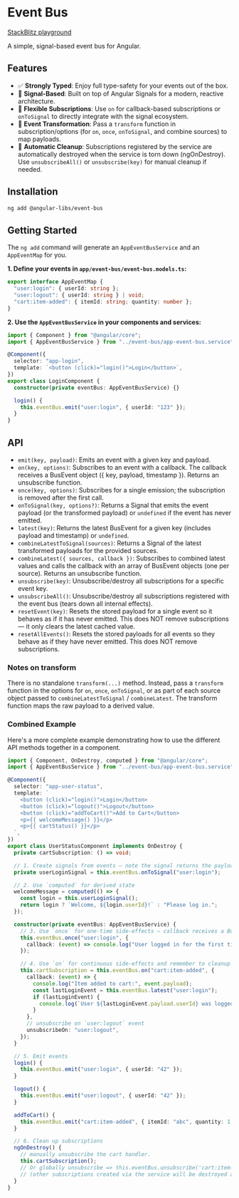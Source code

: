 # Event Bus

[StackBlitz playground](https://stackblitz.com/edit/angular-libs-event-bus?file=src%2Fmain.ts)

A simple, signal-based event bus for Angular.

## Features

- ✅ **Strongly Typed**: Enjoy full type-safety for your events out of the box.
- 🚀 **Signal-Based**: Built on top of Angular Signals for a modern, reactive architecture.
- 📡 **Flexible Subscriptions**: Use `on` for callback-based subscriptions or `onToSignal` to directly integrate with the signal ecosystem.
- 🔄 **Event Transformation**: Pass a `transform` function in subscription/options (for `on`, `once`, `onToSignal`, and combine sources) to map payloads.
- 🧹 **Automatic Cleanup**: Subscriptions registered by the service are automatically destroyed when the service is torn down (ngOnDestroy). Use `unsubscribeAll()` or `unsubscribe(key)` for manual cleanup if needed.

## Installation

```bash
ng add @angular-libs/event-bus
```

## Getting Started

The `ng add` command will generate an `AppEventBusService` and an `AppEventMap` for you.

**1. Define your events in `app/event-bus/event-bus.models.ts`:**

```typescript
export interface AppEventMap {
  "user:login": { userId: string };
  "user:logout": { userId: string } | void;
  "cart:item-added": { itemId: string; quantity: number };
}
```

**2. Use the `AppEventBusService` in your components and services:**

```typescript
import { Component } from "@angular/core";
import { AppEventBusService } from "../event-bus/app-event-bus.service";

@Component({
  selector: "app-login",
  template: `<button (click)="login()">Login</button>`,
})
export class LoginComponent {
  constructor(private eventBus: AppEventBusService) {}

  login() {
    this.eventBus.emit("user:login", { userId: "123" });
  }
}
```

## API

- `emit(key, payload)`: Emits an event with a given key and payload.
- `on(key, options)`: Subscribes to an event with a callback. The callback receives a BusEvent object ({ key, payload, timestamp }). Returns an unsubscribe function.
- `once(key, options)`: Subscribes for a single emission; the subscription is removed after the first call.
- `onToSignal(key, options?)`: Returns a Signal that emits the event payload (or the transformed payload) or `undefined` if the event has never emitted.
- `latest(key)`: Returns the latest BusEvent for a given key (includes payload and timestamp) or `undefined`.
- `combineLatestToSignal(sources)`: Returns a Signal of the latest transformed payloads for the provided sources.
- `combineLatest({ sources, callback })`: Subscribes to combined latest values and calls the callback with an array of BusEvent objects (one per source). Returns an unsubscribe function.
- `unsubscribe(key)`: Unsubscribe/destroy all subscriptions for a specific event key.
- `unsubscribeAll()`: Unsubscribe/destroy all subscriptions registered with the event bus (tears down all internal effects).
- `resetEvent(key)`: Resets the stored payload for a single event so it behaves as if it has never emitted. This does NOT remove subscriptions — it only clears the latest cached value.
- `resetAllEvents()`: Resets the stored payloads for all events so they behave as if they have never emitted. This does NOT remove subscriptions.

### Notes on transform

There is no standalone `transform(...)` method. Instead, pass a `transform` function in the options for `on`, `once`, `onToSignal`, or as part of each source object passed to `combineLatestToSignal` / `combineLatest`. The transform function maps the raw payload to a derived value.

### Combined Example

Here's a more complete example demonstrating how to use the different API methods together in a component.

```typescript
import { Component, OnDestroy, computed } from "@angular/core";
import { AppEventBusService } from "../event-bus/app-event-bus.service";

@Component({
  selector: "app-user-status",
  template: `
    <button (click)="login()">Login</button>
    <button (click)="logout()">Logout</button>
    <button (click)="addToCart()">Add to Cart</button>
    <p>{{ welcomeMessage() }}</p>
    <p>{{ cartStatus() }}</p>
  `,
})
export class UserStatusComponent implements OnDestroy {
  private cartSubscription: () => void;

  // 1. Create signals from events — note the signal returns the payload (or undefined)
  private userLoginSignal = this.eventBus.onToSignal("user:login");

  // 2. Use `computed` for derived state
  welcomeMessage = computed(() => {
    const login = this.userLoginSignal();
    return login ? `Welcome, ${login.userId}!` : "Please log in.";
  });

  constructor(private eventBus: AppEventBusService) {
    // 3. Use `once` for one-time side-effects — callback receives a BusEvent
    this.eventBus.once("user:login", {
      callback: (event) => console.log("User logged in for the first time:", event.payload.userId),
    });

    // 4. Use `on` for continuous side-effects and remember to cleanup
    this.cartSubscription = this.eventBus.on("cart:item-added", {
      callback: (event) => {
        console.log("Item added to cart:", event.payload);
        const lastLoginEvent = this.eventBus.latest("user:login");
        if (lastLoginEvent) {
          console.log(`User ${lastLoginEvent.payload.userId} was logged in when item was added.`);
        }
      },
      // unsubscribe on `user:logout` event
      unsubscribeOn: "user:logout",
    });
  }

  // 5. Emit events
  login() {
    this.eventBus.emit("user:login", { userId: "42" });
  }

  logout() {
    this.eventBus.emit("user:logout", { userId: "42" });
  }

  addToCart() {
    this.eventBus.emit("cart:item-added", { itemId: "abc", quantity: 1 });
  }

  // 6. Clean up subscriptions
  ngOnDestroy() {
    // manually unsubscribe the cart handler.
    this.cartSubscription();
    // Or globally unsubscribe => this.eventBus.unsubscribe('cart:item-added');
    // (other subscriptions created via the service will be destroyed automatically when the service is torn down)
  }
}
```
